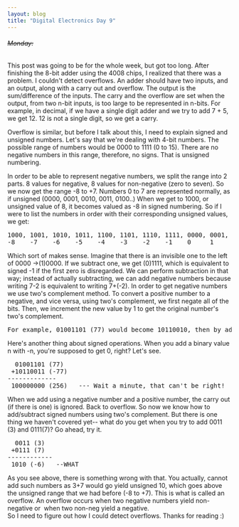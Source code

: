 ```yaml
---
layout: blog
title: "Digital Electronics Day 9"
---
```

<h6><del>Monday:</del></h6>
This post was going to be for the whole week, but got too long.  
After finishing the 8-bit adder using the 4008 chips, I realized that there was a problem. I couldn't detect overflows. An adder should have two inputs, and an output, along with a carry out and overflow. The output is the sum/difference of the inputs. The carry and the overflow are set when the output, from two n-bit inputs, is too large to be represented in n-bits. For example, in decimal, if we have a single digit adder and we try to add 7 + 5, we get 12. 12 is not a single digit, so we get a carry.

Overflow is similar, but before I talk about this, I need to explain signed and unsigned numbers. Let's say that we're dealing with 4-bit numbers. The possible range of numbers would be 0000 to 1111 (0 to 15). There are no negative numbers in this range, therefore, no signs. That is unsigned numbering.

In order to be able to represent negative numbers, we split the range into 2 parts. 8 values for negative, 8 values for non-negative (zero to seven). So we now get the range -8 to +7. Numbers 0 to 7 are represented normally, as if unsigned (0000, 0001, 0010, 0011, 0100..) When we get to 1000, or unsigned value of 8, it becomes valued as -8 in signed numbering. So if I were to list the numbers in order with their corresponding unsigned values, we get:  
<pre>
1000, 1001, 1010, 1011, 1100, 1101, 1110, 1111, 0000, 0001, 0010, 0011, 0100, 0101, 0110, 0111
-8    -7    -6    -5    -4    -3    -2    -1    0     1     2     3     4     5     6     7
</pre>

Which sort of makes sense. Imagine that there is an invisible one to the left of 0000 -&gt;(1)0000. If we subtract one, we get (0)1111, which is equivalent to signed -1 if the first zero is disregarded.
We can perform subtraction in that way; instead of actually subtracting, we can add negative numbers because writing 7-2 is equivalent to writing 7+(-2). In order to get negative numbers we use two's complement method.
To convert a positive number to a negative, and vice versa, using two's complement, we first negate all of the bits. Then, we increment the new value by 1 to get the original number's two's complement.  
<pre>For example, 01001101 (77) would become 10110010, then by adding 1, 10110011 (-77)</pre>
Here's another thing about signed operations. When you add a binary value n with -n, you're supposed to get 0, right? Let's see.

<pre>
  01001101 (77)
 +10110011 (-77)
-------------
 100000000 (256)   --- Wait a minute, that can't be right!
</pre>
When we add using a negative number and a positive number, the carry out (if there is one) is ignored.
Back to overflow. So now we know how to add/subtract signed numbers using two's complement. But there is one thing we haven't covered yet-- what do you get when you try to add 0011 (3) and 0111(7)? Go ahead, try it.  
<pre>
  0011 (3)
 +0111 (7)
------------
 1010 (-6)   --WHAT
</pre>

As you see above, there is something wrong with that. You actually, cannot add such numbers as 3+7 would go yield unsigned 10, which goes above the unsigned range that we had before (-8 to +7). This is what is called an overflow. An overflow occurs when two negative numbers yield non-negative or  when two non-neg yield a negative.  
So I need to figure out how I could detect overflows. Thanks for reading :)